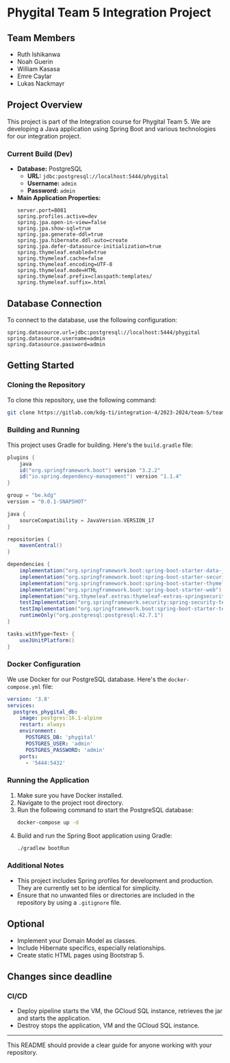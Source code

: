 # Phygital Team 5 Integration Project

## Team Members

- Ruth Ishikanwa
- Noah Guerin
- William Kasasa
- Emre Caylar
- Lukas Nackmayr

## Project Overview

This project is part of the Integration course for Phygital Team 5. We are developing a Java application using Spring
Boot and various technologies for our integration project.

### Current Build (Dev)

- **Database:** PostgreSQL
    - **URL:** `jdbc:postgresql://localhost:5444/phygital`
    - **Username:** `admin`
    - **Password:** `admin`
- **Main Application Properties:**
  ```properties
  server.port=8081
  spring.profiles.active=dev
  spring.jpa.open-in-view=false
  spring.jpa.show-sql=true
  spring.jpa.generate-ddl=true
  spring.jpa.hibernate.ddl-auto=create
  spring.jpa.defer-datasource-initialization=true
  spring.thymeleaf.enabled=true
  spring.thymeleaf.cache=false
  spring.thymeleaf.encoding=UTF-8
  spring.thymeleaf.mode=HTML
  spring.thymeleaf.prefix=classpath:templates/
  spring.thymeleaf.suffix=.html
  ```

## Database Connection

To connect to the database, use the following configuration:

```properties
spring.datasource.url=jdbc:postgresql://localhost:5444/phygital
spring.datasource.username=admin
spring.datasource.password=admin
```

## Getting Started

### Cloning the Repository

To clone this repository, use the following command:

```bash
git clone https://gitlab.com/kdg-ti/integration-4/2023-2024/team-5/team-5-integration-4.git
```

### Building and Running

This project uses Gradle for building. Here's the `build.gradle` file:

```gradle
plugins {
    java
    id("org.springframework.boot") version "3.2.2"
    id("io.spring.dependency-management") version "1.1.4"
}

group = "be.kdg"
version = "0.0.1-SNAPSHOT"

java {
    sourceCompatibility = JavaVersion.VERSION_17
}

repositories {
    mavenCentral()
}

dependencies {
    implementation("org.springframework.boot:spring-boot-starter-data-jpa")
    implementation("org.springframework.boot:spring-boot-starter-security")
    implementation("org.springframework.boot:spring-boot-starter-thymeleaf")
    implementation("org.springframework.boot:spring-boot-starter-web")
    implementation("org.thymeleaf.extras:thymeleaf-extras-springsecurity6")
    testImplementation("org.springframework.security:spring-security-test")
    testImplementation("org.springframework.boot:spring-boot-starter-test")
    runtimeOnly("org.postgresql:postgresql:42.7.1")
}

tasks.withType<Test> {
    useJUnitPlatform()
}
```

### Docker Configuration

We use Docker for our PostgreSQL database. Here's the `docker-compose.yml` file:

```yaml
version: '3.8'
services:
  postgres_phygital_db:
    image: postgres:16.1-alpine
    restart: always
    environment:
      POSTGRES_DB: 'phygital'
      POSTGRES_USER: 'admin'
      POSTGRES_PASSWORD: 'admin'
    ports:
      - '5444:5432'
```

### Running the Application

1. Make sure you have Docker installed.
2. Navigate to the project root directory.
3. Run the following command to start the PostgreSQL database:
   ```bash
   docker-compose up -d
   ```
4. Build and run the Spring Boot application using Gradle:
   ```bash
   ./gradlew bootRun
   ```

### Additional Notes

- This project includes Spring profiles for development and production. They are currently set to be identical for
  simplicity.
- Ensure that no unwanted files or directories are included in the repository by using a `.gitignore` file.

## Optional

- Implement your Domain Model as classes.
- Include Hibernate specifics, especially relationships.
- Create static HTML pages using Bootstrap 5.


## Changes since deadline
### CI/CD

- Deploy pipeline starts the VM, the GCloud SQL instance, retrieves the jar and starts the application.
- Destroy stops the application, VM and the GCloud SQL instance.

---

This README should provide a clear guide for anyone working with your repository.
